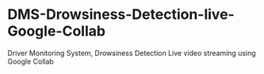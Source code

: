# DMS-Drowsiness-Detection-live-Google-Collab
Driver Monitoring System, Drowsiness Detection Live video streaming using Google Collab
